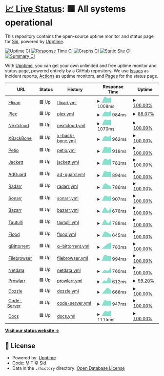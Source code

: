 # [📈 Live Status](https://SDS1337.github.io/upptime): <!--live status--> **🟩 All systems operational**

This repository contains the open-source uptime monitor and status page for [Sid](https://SDS1337.github.io/upptime), powered by [Upptime](https://github.com/upptime/upptime).

[![Uptime CI](https://github.com/SDS1337/upptime/workflows/Uptime%20CI/badge.svg)](https://github.com/SDS1337/upptime/actions?query=workflow%3A%22Uptime+CI%22)
[![Response Time CI](https://github.com/SDS1337/upptime/workflows/Response%20Time%20CI/badge.svg)](https://github.com/SDS1337/upptime/actions?query=workflow%3A%22Response+Time+CI%22)
[![Graphs CI](https://github.com/SDS1337/upptime/workflows/Graphs%20CI/badge.svg)](https://github.com/SDS1337/upptime/actions?query=workflow%3A%22Graphs+CI%22)
[![Static Site CI](https://github.com/SDS1337/upptime/workflows/Static%20Site%20CI/badge.svg)](https://github.com/SDS1337/upptime/actions?query=workflow%3A%22Static+Site+CI%22)
[![Summary CI](https://github.com/SDS1337/upptime/workflows/Summary%20CI/badge.svg)](https://github.com/SDS1337/upptime/actions?query=workflow%3A%22Summary+CI%22)

With [Upptime](https://upptime.js.org), you can get your own unlimited and free uptime monitor and status page, powered entirely by a GitHub repository. We use [Issues](https://github.com/SDS1337/upptime/issues) as incident reports, [Actions](https://github.com/SDS1337/upptime/actions) as uptime monitors, and [Pages](https://SDS1337.github.io/upptime) for the status page.

<!--start: status pages-->
<!-- This summary is generated by Upptime (https://github.com/upptime/upptime) -->
<!-- Do not edit this manually, your changes will be overwritten -->
<!-- prettier-ignore -->
| URL | Status | History | Response Time | Uptime |
| --- | ------ | ------- | ------------- | ------ |
| <img alt="" src="https://flixari.xyz/plugins/images/organizr/organizr_logo.png" height="13"> [Flixari](https://flixari.xyz) | 🟩 Up | [flixari.yml](https://github.com/SDS1337/upptime/commits/HEAD/history/flixari.yml) | <details><summary><img alt="Response time graph" src="./graphs/flixari/response-time-week.png" height="20"> 1008ms</summary><br><a href="https://status.flixari.xyz/history/flixari"><img alt="Response time 1008" src="https://img.shields.io/endpoint?url=https%3A%2F%2Fraw.githubusercontent.com%2FSDS1337%2Fupptime%2FHEAD%2Fapi%2Fflixari%2Fresponse-time.json"></a><br><a href="https://status.flixari.xyz/history/flixari"><img alt="24-hour response time 1012" src="https://img.shields.io/endpoint?url=https%3A%2F%2Fraw.githubusercontent.com%2FSDS1337%2Fupptime%2FHEAD%2Fapi%2Fflixari%2Fresponse-time-day.json"></a><br><a href="https://status.flixari.xyz/history/flixari"><img alt="7-day response time 1008" src="https://img.shields.io/endpoint?url=https%3A%2F%2Fraw.githubusercontent.com%2FSDS1337%2Fupptime%2FHEAD%2Fapi%2Fflixari%2Fresponse-time-week.json"></a><br><a href="https://status.flixari.xyz/history/flixari"><img alt="30-day response time 1008" src="https://img.shields.io/endpoint?url=https%3A%2F%2Fraw.githubusercontent.com%2FSDS1337%2Fupptime%2FHEAD%2Fapi%2Fflixari%2Fresponse-time-month.json"></a><br><a href="https://status.flixari.xyz/history/flixari"><img alt="1-year response time 1008" src="https://img.shields.io/endpoint?url=https%3A%2F%2Fraw.githubusercontent.com%2FSDS1337%2Fupptime%2FHEAD%2Fapi%2Fflixari%2Fresponse-time-year.json"></a></details> | <details><summary><a href="https://status.flixari.xyz/history/flixari">100.00%</a></summary><a href="https://status.flixari.xyz/history/flixari"><img alt="All-time uptime 100.00%" src="https://img.shields.io/endpoint?url=https%3A%2F%2Fraw.githubusercontent.com%2FSDS1337%2Fupptime%2FHEAD%2Fapi%2Fflixari%2Fuptime.json"></a><br><a href="https://status.flixari.xyz/history/flixari"><img alt="24-hour uptime 100.00%" src="https://img.shields.io/endpoint?url=https%3A%2F%2Fraw.githubusercontent.com%2FSDS1337%2Fupptime%2FHEAD%2Fapi%2Fflixari%2Fuptime-day.json"></a><br><a href="https://status.flixari.xyz/history/flixari"><img alt="7-day uptime 100.00%" src="https://img.shields.io/endpoint?url=https%3A%2F%2Fraw.githubusercontent.com%2FSDS1337%2Fupptime%2FHEAD%2Fapi%2Fflixari%2Fuptime-week.json"></a><br><a href="https://status.flixari.xyz/history/flixari"><img alt="30-day uptime 100.00%" src="https://img.shields.io/endpoint?url=https%3A%2F%2Fraw.githubusercontent.com%2FSDS1337%2Fupptime%2FHEAD%2Fapi%2Fflixari%2Fuptime-month.json"></a><br><a href="https://status.flixari.xyz/history/flixari"><img alt="1-year uptime 100.00%" src="https://img.shields.io/endpoint?url=https%3A%2F%2Fraw.githubusercontent.com%2FSDS1337%2Fupptime%2FHEAD%2Fapi%2Fflixari%2Fuptime-year.json"></a></details>
| <img alt="" src="https://flixari.xyz/plugins/images/tabs/plex.png" height="13"> [Plex](https://plex.flixari.xyz/web/index.html) | 🟩 Up | [plex.yml](https://github.com/SDS1337/upptime/commits/HEAD/history/plex.yml) | <details><summary><img alt="Response time graph" src="./graphs/plex/response-time-week.png" height="20"> 984ms</summary><br><a href="https://status.flixari.xyz/history/plex"><img alt="Response time 984" src="https://img.shields.io/endpoint?url=https%3A%2F%2Fraw.githubusercontent.com%2FSDS1337%2Fupptime%2FHEAD%2Fapi%2Fplex%2Fresponse-time.json"></a><br><a href="https://status.flixari.xyz/history/plex"><img alt="24-hour response time 1045" src="https://img.shields.io/endpoint?url=https%3A%2F%2Fraw.githubusercontent.com%2FSDS1337%2Fupptime%2FHEAD%2Fapi%2Fplex%2Fresponse-time-day.json"></a><br><a href="https://status.flixari.xyz/history/plex"><img alt="7-day response time 984" src="https://img.shields.io/endpoint?url=https%3A%2F%2Fraw.githubusercontent.com%2FSDS1337%2Fupptime%2FHEAD%2Fapi%2Fplex%2Fresponse-time-week.json"></a><br><a href="https://status.flixari.xyz/history/plex"><img alt="30-day response time 984" src="https://img.shields.io/endpoint?url=https%3A%2F%2Fraw.githubusercontent.com%2FSDS1337%2Fupptime%2FHEAD%2Fapi%2Fplex%2Fresponse-time-month.json"></a><br><a href="https://status.flixari.xyz/history/plex"><img alt="1-year response time 984" src="https://img.shields.io/endpoint?url=https%3A%2F%2Fraw.githubusercontent.com%2FSDS1337%2Fupptime%2FHEAD%2Fapi%2Fplex%2Fresponse-time-year.json"></a></details> | <details><summary><a href="https://status.flixari.xyz/history/plex">88.07%</a></summary><a href="https://status.flixari.xyz/history/plex"><img alt="All-time uptime 88.07%" src="https://img.shields.io/endpoint?url=https%3A%2F%2Fraw.githubusercontent.com%2FSDS1337%2Fupptime%2FHEAD%2Fapi%2Fplex%2Fuptime.json"></a><br><a href="https://status.flixari.xyz/history/plex"><img alt="24-hour uptime 82.93%" src="https://img.shields.io/endpoint?url=https%3A%2F%2Fraw.githubusercontent.com%2FSDS1337%2Fupptime%2FHEAD%2Fapi%2Fplex%2Fuptime-day.json"></a><br><a href="https://status.flixari.xyz/history/plex"><img alt="7-day uptime 88.07%" src="https://img.shields.io/endpoint?url=https%3A%2F%2Fraw.githubusercontent.com%2FSDS1337%2Fupptime%2FHEAD%2Fapi%2Fplex%2Fuptime-week.json"></a><br><a href="https://status.flixari.xyz/history/plex"><img alt="30-day uptime 88.07%" src="https://img.shields.io/endpoint?url=https%3A%2F%2Fraw.githubusercontent.com%2FSDS1337%2Fupptime%2FHEAD%2Fapi%2Fplex%2Fuptime-month.json"></a><br><a href="https://status.flixari.xyz/history/plex"><img alt="1-year uptime 88.07%" src="https://img.shields.io/endpoint?url=https%3A%2F%2Fraw.githubusercontent.com%2FSDS1337%2Fupptime%2FHEAD%2Fapi%2Fplex%2Fuptime-year.json"></a></details>
| <img alt="" src="https://flixari.xyz/plugins/images/tabs/nextcloud.png" height="13"> [Nextcloud](https://nextcloud.flixari.xyz/login) | 🟩 Up | [nextcloud.yml](https://github.com/SDS1337/upptime/commits/HEAD/history/nextcloud.yml) | <details><summary><img alt="Response time graph" src="./graphs/nextcloud/response-time-week.png" height="20"> 1070ms</summary><br><a href="https://status.flixari.xyz/history/nextcloud"><img alt="Response time 1070" src="https://img.shields.io/endpoint?url=https%3A%2F%2Fraw.githubusercontent.com%2FSDS1337%2Fupptime%2FHEAD%2Fapi%2Fnextcloud%2Fresponse-time.json"></a><br><a href="https://status.flixari.xyz/history/nextcloud"><img alt="24-hour response time 1091" src="https://img.shields.io/endpoint?url=https%3A%2F%2Fraw.githubusercontent.com%2FSDS1337%2Fupptime%2FHEAD%2Fapi%2Fnextcloud%2Fresponse-time-day.json"></a><br><a href="https://status.flixari.xyz/history/nextcloud"><img alt="7-day response time 1070" src="https://img.shields.io/endpoint?url=https%3A%2F%2Fraw.githubusercontent.com%2FSDS1337%2Fupptime%2FHEAD%2Fapi%2Fnextcloud%2Fresponse-time-week.json"></a><br><a href="https://status.flixari.xyz/history/nextcloud"><img alt="30-day response time 1070" src="https://img.shields.io/endpoint?url=https%3A%2F%2Fraw.githubusercontent.com%2FSDS1337%2Fupptime%2FHEAD%2Fapi%2Fnextcloud%2Fresponse-time-month.json"></a><br><a href="https://status.flixari.xyz/history/nextcloud"><img alt="1-year response time 1070" src="https://img.shields.io/endpoint?url=https%3A%2F%2Fraw.githubusercontent.com%2FSDS1337%2Fupptime%2FHEAD%2Fapi%2Fnextcloud%2Fresponse-time-year.json"></a></details> | <details><summary><a href="https://status.flixari.xyz/history/nextcloud">100.00%</a></summary><a href="https://status.flixari.xyz/history/nextcloud"><img alt="All-time uptime 100.00%" src="https://img.shields.io/endpoint?url=https%3A%2F%2Fraw.githubusercontent.com%2FSDS1337%2Fupptime%2FHEAD%2Fapi%2Fnextcloud%2Fuptime.json"></a><br><a href="https://status.flixari.xyz/history/nextcloud"><img alt="24-hour uptime 100.00%" src="https://img.shields.io/endpoint?url=https%3A%2F%2Fraw.githubusercontent.com%2FSDS1337%2Fupptime%2FHEAD%2Fapi%2Fnextcloud%2Fuptime-day.json"></a><br><a href="https://status.flixari.xyz/history/nextcloud"><img alt="7-day uptime 100.00%" src="https://img.shields.io/endpoint?url=https%3A%2F%2Fraw.githubusercontent.com%2FSDS1337%2Fupptime%2FHEAD%2Fapi%2Fnextcloud%2Fuptime-week.json"></a><br><a href="https://status.flixari.xyz/history/nextcloud"><img alt="30-day uptime 100.00%" src="https://img.shields.io/endpoint?url=https%3A%2F%2Fraw.githubusercontent.com%2FSDS1337%2Fupptime%2FHEAD%2Fapi%2Fnextcloud%2Fuptime-month.json"></a><br><a href="https://status.flixari.xyz/history/nextcloud"><img alt="1-year uptime 100.00%" src="https://img.shields.io/endpoint?url=https%3A%2F%2Fraw.githubusercontent.com%2FSDS1337%2Fupptime%2FHEAD%2Fapi%2Fnextcloud%2Fuptime-year.json"></a></details>
| <img alt="" src="https://flixari.xyz/plugins/images/tabs/xbackbone.png" height="13"> [XBackBone](https://sharex.flixari.xyz/login) | 🟩 Up | [x-back-bone.yml](https://github.com/SDS1337/upptime/commits/HEAD/history/x-back-bone.yml) | <details><summary><img alt="Response time graph" src="./graphs/x-back-bone/response-time-week.png" height="20"> 962ms</summary><br><a href="https://status.flixari.xyz/history/x-back-bone"><img alt="Response time 962" src="https://img.shields.io/endpoint?url=https%3A%2F%2Fraw.githubusercontent.com%2FSDS1337%2Fupptime%2FHEAD%2Fapi%2Fx-back-bone%2Fresponse-time.json"></a><br><a href="https://status.flixari.xyz/history/x-back-bone"><img alt="24-hour response time 1102" src="https://img.shields.io/endpoint?url=https%3A%2F%2Fraw.githubusercontent.com%2FSDS1337%2Fupptime%2FHEAD%2Fapi%2Fx-back-bone%2Fresponse-time-day.json"></a><br><a href="https://status.flixari.xyz/history/x-back-bone"><img alt="7-day response time 962" src="https://img.shields.io/endpoint?url=https%3A%2F%2Fraw.githubusercontent.com%2FSDS1337%2Fupptime%2FHEAD%2Fapi%2Fx-back-bone%2Fresponse-time-week.json"></a><br><a href="https://status.flixari.xyz/history/x-back-bone"><img alt="30-day response time 962" src="https://img.shields.io/endpoint?url=https%3A%2F%2Fraw.githubusercontent.com%2FSDS1337%2Fupptime%2FHEAD%2Fapi%2Fx-back-bone%2Fresponse-time-month.json"></a><br><a href="https://status.flixari.xyz/history/x-back-bone"><img alt="1-year response time 962" src="https://img.shields.io/endpoint?url=https%3A%2F%2Fraw.githubusercontent.com%2FSDS1337%2Fupptime%2FHEAD%2Fapi%2Fx-back-bone%2Fresponse-time-year.json"></a></details> | <details><summary><a href="https://status.flixari.xyz/history/x-back-bone">100.00%</a></summary><a href="https://status.flixari.xyz/history/x-back-bone"><img alt="All-time uptime 100.00%" src="https://img.shields.io/endpoint?url=https%3A%2F%2Fraw.githubusercontent.com%2FSDS1337%2Fupptime%2FHEAD%2Fapi%2Fx-back-bone%2Fuptime.json"></a><br><a href="https://status.flixari.xyz/history/x-back-bone"><img alt="24-hour uptime 100.00%" src="https://img.shields.io/endpoint?url=https%3A%2F%2Fraw.githubusercontent.com%2FSDS1337%2Fupptime%2FHEAD%2Fapi%2Fx-back-bone%2Fuptime-day.json"></a><br><a href="https://status.flixari.xyz/history/x-back-bone"><img alt="7-day uptime 100.00%" src="https://img.shields.io/endpoint?url=https%3A%2F%2Fraw.githubusercontent.com%2FSDS1337%2Fupptime%2FHEAD%2Fapi%2Fx-back-bone%2Fuptime-week.json"></a><br><a href="https://status.flixari.xyz/history/x-back-bone"><img alt="30-day uptime 100.00%" src="https://img.shields.io/endpoint?url=https%3A%2F%2Fraw.githubusercontent.com%2FSDS1337%2Fupptime%2FHEAD%2Fapi%2Fx-back-bone%2Fuptime-month.json"></a><br><a href="https://status.flixari.xyz/history/x-back-bone"><img alt="1-year uptime 100.00%" src="https://img.shields.io/endpoint?url=https%3A%2F%2Fraw.githubusercontent.com%2FSDS1337%2Fupptime%2FHEAD%2Fapi%2Fx-back-bone%2Fuptime-year.json"></a></details>
| <img alt="" src="https://flixari.xyz/plugins/images/tabs/petio.png" height="13"> [Petio](https://flixari.xyz/petio/) | 🟩 Up | [petio.yml](https://github.com/SDS1337/upptime/commits/HEAD/history/petio.yml) | <details><summary><img alt="Response time graph" src="./graphs/petio/response-time-week.png" height="20"> 918ms</summary><br><a href="https://status.flixari.xyz/history/petio"><img alt="Response time 918" src="https://img.shields.io/endpoint?url=https%3A%2F%2Fraw.githubusercontent.com%2FSDS1337%2Fupptime%2FHEAD%2Fapi%2Fpetio%2Fresponse-time.json"></a><br><a href="https://status.flixari.xyz/history/petio"><img alt="24-hour response time 904" src="https://img.shields.io/endpoint?url=https%3A%2F%2Fraw.githubusercontent.com%2FSDS1337%2Fupptime%2FHEAD%2Fapi%2Fpetio%2Fresponse-time-day.json"></a><br><a href="https://status.flixari.xyz/history/petio"><img alt="7-day response time 918" src="https://img.shields.io/endpoint?url=https%3A%2F%2Fraw.githubusercontent.com%2FSDS1337%2Fupptime%2FHEAD%2Fapi%2Fpetio%2Fresponse-time-week.json"></a><br><a href="https://status.flixari.xyz/history/petio"><img alt="30-day response time 918" src="https://img.shields.io/endpoint?url=https%3A%2F%2Fraw.githubusercontent.com%2FSDS1337%2Fupptime%2FHEAD%2Fapi%2Fpetio%2Fresponse-time-month.json"></a><br><a href="https://status.flixari.xyz/history/petio"><img alt="1-year response time 918" src="https://img.shields.io/endpoint?url=https%3A%2F%2Fraw.githubusercontent.com%2FSDS1337%2Fupptime%2FHEAD%2Fapi%2Fpetio%2Fresponse-time-year.json"></a></details> | <details><summary><a href="https://status.flixari.xyz/history/petio">100.00%</a></summary><a href="https://status.flixari.xyz/history/petio"><img alt="All-time uptime 100.00%" src="https://img.shields.io/endpoint?url=https%3A%2F%2Fraw.githubusercontent.com%2FSDS1337%2Fupptime%2FHEAD%2Fapi%2Fpetio%2Fuptime.json"></a><br><a href="https://status.flixari.xyz/history/petio"><img alt="24-hour uptime 100.00%" src="https://img.shields.io/endpoint?url=https%3A%2F%2Fraw.githubusercontent.com%2FSDS1337%2Fupptime%2FHEAD%2Fapi%2Fpetio%2Fuptime-day.json"></a><br><a href="https://status.flixari.xyz/history/petio"><img alt="7-day uptime 100.00%" src="https://img.shields.io/endpoint?url=https%3A%2F%2Fraw.githubusercontent.com%2FSDS1337%2Fupptime%2FHEAD%2Fapi%2Fpetio%2Fuptime-week.json"></a><br><a href="https://status.flixari.xyz/history/petio"><img alt="30-day uptime 100.00%" src="https://img.shields.io/endpoint?url=https%3A%2F%2Fraw.githubusercontent.com%2FSDS1337%2Fupptime%2FHEAD%2Fapi%2Fpetio%2Fuptime-month.json"></a><br><a href="https://status.flixari.xyz/history/petio"><img alt="1-year uptime 100.00%" src="https://img.shields.io/endpoint?url=https%3A%2F%2Fraw.githubusercontent.com%2FSDS1337%2Fupptime%2FHEAD%2Fapi%2Fpetio%2Fuptime-year.json"></a></details>
| <img alt="" src="https://flixari.xyz/plugins/images/tabs/jackett.png" height="13"> [Jackett](https://flixari.xyz/jackett/UI/Login/) | 🟩 Up | [jackett.yml](https://github.com/SDS1337/upptime/commits/HEAD/history/jackett.yml) | <details><summary><img alt="Response time graph" src="./graphs/jackett/response-time-week.png" height="20"> 781ms</summary><br><a href="https://status.flixari.xyz/history/jackett"><img alt="Response time 781" src="https://img.shields.io/endpoint?url=https%3A%2F%2Fraw.githubusercontent.com%2FSDS1337%2Fupptime%2FHEAD%2Fapi%2Fjackett%2Fresponse-time.json"></a><br><a href="https://status.flixari.xyz/history/jackett"><img alt="24-hour response time 408" src="https://img.shields.io/endpoint?url=https%3A%2F%2Fraw.githubusercontent.com%2FSDS1337%2Fupptime%2FHEAD%2Fapi%2Fjackett%2Fresponse-time-day.json"></a><br><a href="https://status.flixari.xyz/history/jackett"><img alt="7-day response time 781" src="https://img.shields.io/endpoint?url=https%3A%2F%2Fraw.githubusercontent.com%2FSDS1337%2Fupptime%2FHEAD%2Fapi%2Fjackett%2Fresponse-time-week.json"></a><br><a href="https://status.flixari.xyz/history/jackett"><img alt="30-day response time 781" src="https://img.shields.io/endpoint?url=https%3A%2F%2Fraw.githubusercontent.com%2FSDS1337%2Fupptime%2FHEAD%2Fapi%2Fjackett%2Fresponse-time-month.json"></a><br><a href="https://status.flixari.xyz/history/jackett"><img alt="1-year response time 781" src="https://img.shields.io/endpoint?url=https%3A%2F%2Fraw.githubusercontent.com%2FSDS1337%2Fupptime%2FHEAD%2Fapi%2Fjackett%2Fresponse-time-year.json"></a></details> | <details><summary><a href="https://status.flixari.xyz/history/jackett">100.00%</a></summary><a href="https://status.flixari.xyz/history/jackett"><img alt="All-time uptime 100.00%" src="https://img.shields.io/endpoint?url=https%3A%2F%2Fraw.githubusercontent.com%2FSDS1337%2Fupptime%2FHEAD%2Fapi%2Fjackett%2Fuptime.json"></a><br><a href="https://status.flixari.xyz/history/jackett"><img alt="24-hour uptime 100.00%" src="https://img.shields.io/endpoint?url=https%3A%2F%2Fraw.githubusercontent.com%2FSDS1337%2Fupptime%2FHEAD%2Fapi%2Fjackett%2Fuptime-day.json"></a><br><a href="https://status.flixari.xyz/history/jackett"><img alt="7-day uptime 100.00%" src="https://img.shields.io/endpoint?url=https%3A%2F%2Fraw.githubusercontent.com%2FSDS1337%2Fupptime%2FHEAD%2Fapi%2Fjackett%2Fuptime-week.json"></a><br><a href="https://status.flixari.xyz/history/jackett"><img alt="30-day uptime 100.00%" src="https://img.shields.io/endpoint?url=https%3A%2F%2Fraw.githubusercontent.com%2FSDS1337%2Fupptime%2FHEAD%2Fapi%2Fjackett%2Fuptime-month.json"></a><br><a href="https://status.flixari.xyz/history/jackett"><img alt="1-year uptime 100.00%" src="https://img.shields.io/endpoint?url=https%3A%2F%2Fraw.githubusercontent.com%2FSDS1337%2Fupptime%2FHEAD%2Fapi%2Fjackett%2Fuptime-year.json"></a></details>
| <img alt="" src="https://flixari.xyz/plugins/images/tabs/AdGuardHome.png" height="13"> [AdGuard](https://adguard.flixari.xyz/login.html) | 🟩 Up | [ad-guard.yml](https://github.com/SDS1337/upptime/commits/HEAD/history/ad-guard.yml) | <details><summary><img alt="Response time graph" src="./graphs/ad-guard/response-time-week.png" height="20"> 894ms</summary><br><a href="https://status.flixari.xyz/history/ad-guard"><img alt="Response time 894" src="https://img.shields.io/endpoint?url=https%3A%2F%2Fraw.githubusercontent.com%2FSDS1337%2Fupptime%2FHEAD%2Fapi%2Fad-guard%2Fresponse-time.json"></a><br><a href="https://status.flixari.xyz/history/ad-guard"><img alt="24-hour response time 904" src="https://img.shields.io/endpoint?url=https%3A%2F%2Fraw.githubusercontent.com%2FSDS1337%2Fupptime%2FHEAD%2Fapi%2Fad-guard%2Fresponse-time-day.json"></a><br><a href="https://status.flixari.xyz/history/ad-guard"><img alt="7-day response time 894" src="https://img.shields.io/endpoint?url=https%3A%2F%2Fraw.githubusercontent.com%2FSDS1337%2Fupptime%2FHEAD%2Fapi%2Fad-guard%2Fresponse-time-week.json"></a><br><a href="https://status.flixari.xyz/history/ad-guard"><img alt="30-day response time 894" src="https://img.shields.io/endpoint?url=https%3A%2F%2Fraw.githubusercontent.com%2FSDS1337%2Fupptime%2FHEAD%2Fapi%2Fad-guard%2Fresponse-time-month.json"></a><br><a href="https://status.flixari.xyz/history/ad-guard"><img alt="1-year response time 894" src="https://img.shields.io/endpoint?url=https%3A%2F%2Fraw.githubusercontent.com%2FSDS1337%2Fupptime%2FHEAD%2Fapi%2Fad-guard%2Fresponse-time-year.json"></a></details> | <details><summary><a href="https://status.flixari.xyz/history/ad-guard">100.00%</a></summary><a href="https://status.flixari.xyz/history/ad-guard"><img alt="All-time uptime 100.00%" src="https://img.shields.io/endpoint?url=https%3A%2F%2Fraw.githubusercontent.com%2FSDS1337%2Fupptime%2FHEAD%2Fapi%2Fad-guard%2Fuptime.json"></a><br><a href="https://status.flixari.xyz/history/ad-guard"><img alt="24-hour uptime 100.00%" src="https://img.shields.io/endpoint?url=https%3A%2F%2Fraw.githubusercontent.com%2FSDS1337%2Fupptime%2FHEAD%2Fapi%2Fad-guard%2Fuptime-day.json"></a><br><a href="https://status.flixari.xyz/history/ad-guard"><img alt="7-day uptime 100.00%" src="https://img.shields.io/endpoint?url=https%3A%2F%2Fraw.githubusercontent.com%2FSDS1337%2Fupptime%2FHEAD%2Fapi%2Fad-guard%2Fuptime-week.json"></a><br><a href="https://status.flixari.xyz/history/ad-guard"><img alt="30-day uptime 100.00%" src="https://img.shields.io/endpoint?url=https%3A%2F%2Fraw.githubusercontent.com%2FSDS1337%2Fupptime%2FHEAD%2Fapi%2Fad-guard%2Fuptime-month.json"></a><br><a href="https://status.flixari.xyz/history/ad-guard"><img alt="1-year uptime 100.00%" src="https://img.shields.io/endpoint?url=https%3A%2F%2Fraw.githubusercontent.com%2FSDS1337%2Fupptime%2FHEAD%2Fapi%2Fad-guard%2Fuptime-year.json"></a></details>
| <img alt="" src="https://flixari.xyz/plugins/images/tabs/radarrNew.png" height="13"> [Radarr](https://flixari.xyz/radarr/activity/queue/) | 🟩 Up | [radarr.yml](https://github.com/SDS1337/upptime/commits/HEAD/history/radarr.yml) | <details><summary><img alt="Response time graph" src="./graphs/radarr/response-time-week.png" height="20"> 786ms</summary><br><a href="https://status.flixari.xyz/history/radarr"><img alt="Response time 786" src="https://img.shields.io/endpoint?url=https%3A%2F%2Fraw.githubusercontent.com%2FSDS1337%2Fupptime%2FHEAD%2Fapi%2Fradarr%2Fresponse-time.json"></a><br><a href="https://status.flixari.xyz/history/radarr"><img alt="24-hour response time 905" src="https://img.shields.io/endpoint?url=https%3A%2F%2Fraw.githubusercontent.com%2FSDS1337%2Fupptime%2FHEAD%2Fapi%2Fradarr%2Fresponse-time-day.json"></a><br><a href="https://status.flixari.xyz/history/radarr"><img alt="7-day response time 786" src="https://img.shields.io/endpoint?url=https%3A%2F%2Fraw.githubusercontent.com%2FSDS1337%2Fupptime%2FHEAD%2Fapi%2Fradarr%2Fresponse-time-week.json"></a><br><a href="https://status.flixari.xyz/history/radarr"><img alt="30-day response time 786" src="https://img.shields.io/endpoint?url=https%3A%2F%2Fraw.githubusercontent.com%2FSDS1337%2Fupptime%2FHEAD%2Fapi%2Fradarr%2Fresponse-time-month.json"></a><br><a href="https://status.flixari.xyz/history/radarr"><img alt="1-year response time 786" src="https://img.shields.io/endpoint?url=https%3A%2F%2Fraw.githubusercontent.com%2FSDS1337%2Fupptime%2FHEAD%2Fapi%2Fradarr%2Fresponse-time-year.json"></a></details> | <details><summary><a href="https://status.flixari.xyz/history/radarr">100.00%</a></summary><a href="https://status.flixari.xyz/history/radarr"><img alt="All-time uptime 100.00%" src="https://img.shields.io/endpoint?url=https%3A%2F%2Fraw.githubusercontent.com%2FSDS1337%2Fupptime%2FHEAD%2Fapi%2Fradarr%2Fuptime.json"></a><br><a href="https://status.flixari.xyz/history/radarr"><img alt="24-hour uptime 100.00%" src="https://img.shields.io/endpoint?url=https%3A%2F%2Fraw.githubusercontent.com%2FSDS1337%2Fupptime%2FHEAD%2Fapi%2Fradarr%2Fuptime-day.json"></a><br><a href="https://status.flixari.xyz/history/radarr"><img alt="7-day uptime 100.00%" src="https://img.shields.io/endpoint?url=https%3A%2F%2Fraw.githubusercontent.com%2FSDS1337%2Fupptime%2FHEAD%2Fapi%2Fradarr%2Fuptime-week.json"></a><br><a href="https://status.flixari.xyz/history/radarr"><img alt="30-day uptime 100.00%" src="https://img.shields.io/endpoint?url=https%3A%2F%2Fraw.githubusercontent.com%2FSDS1337%2Fupptime%2FHEAD%2Fapi%2Fradarr%2Fuptime-month.json"></a><br><a href="https://status.flixari.xyz/history/radarr"><img alt="1-year uptime 100.00%" src="https://img.shields.io/endpoint?url=https%3A%2F%2Fraw.githubusercontent.com%2FSDS1337%2Fupptime%2FHEAD%2Fapi%2Fradarr%2Fuptime-year.json"></a></details>
| <img alt="" src="https://flixari.xyz/plugins/images/tabs/sonarr.png" height="13"> [Sonarr](https://flixari.xyz/sonarr/activity/queue/) | 🟩 Up | [sonarr.yml](https://github.com/SDS1337/upptime/commits/HEAD/history/sonarr.yml) | <details><summary><img alt="Response time graph" src="./graphs/sonarr/response-time-week.png" height="20"> 907ms</summary><br><a href="https://status.flixari.xyz/history/sonarr"><img alt="Response time 907" src="https://img.shields.io/endpoint?url=https%3A%2F%2Fraw.githubusercontent.com%2FSDS1337%2Fupptime%2FHEAD%2Fapi%2Fsonarr%2Fresponse-time.json"></a><br><a href="https://status.flixari.xyz/history/sonarr"><img alt="24-hour response time 907" src="https://img.shields.io/endpoint?url=https%3A%2F%2Fraw.githubusercontent.com%2FSDS1337%2Fupptime%2FHEAD%2Fapi%2Fsonarr%2Fresponse-time-day.json"></a><br><a href="https://status.flixari.xyz/history/sonarr"><img alt="7-day response time 907" src="https://img.shields.io/endpoint?url=https%3A%2F%2Fraw.githubusercontent.com%2FSDS1337%2Fupptime%2FHEAD%2Fapi%2Fsonarr%2Fresponse-time-week.json"></a><br><a href="https://status.flixari.xyz/history/sonarr"><img alt="30-day response time 907" src="https://img.shields.io/endpoint?url=https%3A%2F%2Fraw.githubusercontent.com%2FSDS1337%2Fupptime%2FHEAD%2Fapi%2Fsonarr%2Fresponse-time-month.json"></a><br><a href="https://status.flixari.xyz/history/sonarr"><img alt="1-year response time 907" src="https://img.shields.io/endpoint?url=https%3A%2F%2Fraw.githubusercontent.com%2FSDS1337%2Fupptime%2FHEAD%2Fapi%2Fsonarr%2Fresponse-time-year.json"></a></details> | <details><summary><a href="https://status.flixari.xyz/history/sonarr">100.00%</a></summary><a href="https://status.flixari.xyz/history/sonarr"><img alt="All-time uptime 100.00%" src="https://img.shields.io/endpoint?url=https%3A%2F%2Fraw.githubusercontent.com%2FSDS1337%2Fupptime%2FHEAD%2Fapi%2Fsonarr%2Fuptime.json"></a><br><a href="https://status.flixari.xyz/history/sonarr"><img alt="24-hour uptime 100.00%" src="https://img.shields.io/endpoint?url=https%3A%2F%2Fraw.githubusercontent.com%2FSDS1337%2Fupptime%2FHEAD%2Fapi%2Fsonarr%2Fuptime-day.json"></a><br><a href="https://status.flixari.xyz/history/sonarr"><img alt="7-day uptime 100.00%" src="https://img.shields.io/endpoint?url=https%3A%2F%2Fraw.githubusercontent.com%2FSDS1337%2Fupptime%2FHEAD%2Fapi%2Fsonarr%2Fuptime-week.json"></a><br><a href="https://status.flixari.xyz/history/sonarr"><img alt="30-day uptime 100.00%" src="https://img.shields.io/endpoint?url=https%3A%2F%2Fraw.githubusercontent.com%2FSDS1337%2Fupptime%2FHEAD%2Fapi%2Fsonarr%2Fuptime-month.json"></a><br><a href="https://status.flixari.xyz/history/sonarr"><img alt="1-year uptime 100.00%" src="https://img.shields.io/endpoint?url=https%3A%2F%2Fraw.githubusercontent.com%2FSDS1337%2Fupptime%2FHEAD%2Fapi%2Fsonarr%2Fuptime-year.json"></a></details>
| <img alt="" src="https://flixari.xyz/plugins/images/tabs/bazarr.png" height="13"> [Bazarr](https://flixari.xyz/bazarr/system/status) | 🟩 Up | [bazarr.yml](https://github.com/SDS1337/upptime/commits/HEAD/history/bazarr.yml) | <details><summary><img alt="Response time graph" src="./graphs/bazarr/response-time-week.png" height="20"> 676ms</summary><br><a href="https://status.flixari.xyz/history/bazarr"><img alt="Response time 676" src="https://img.shields.io/endpoint?url=https%3A%2F%2Fraw.githubusercontent.com%2FSDS1337%2Fupptime%2FHEAD%2Fapi%2Fbazarr%2Fresponse-time.json"></a><br><a href="https://status.flixari.xyz/history/bazarr"><img alt="24-hour response time 398" src="https://img.shields.io/endpoint?url=https%3A%2F%2Fraw.githubusercontent.com%2FSDS1337%2Fupptime%2FHEAD%2Fapi%2Fbazarr%2Fresponse-time-day.json"></a><br><a href="https://status.flixari.xyz/history/bazarr"><img alt="7-day response time 676" src="https://img.shields.io/endpoint?url=https%3A%2F%2Fraw.githubusercontent.com%2FSDS1337%2Fupptime%2FHEAD%2Fapi%2Fbazarr%2Fresponse-time-week.json"></a><br><a href="https://status.flixari.xyz/history/bazarr"><img alt="30-day response time 676" src="https://img.shields.io/endpoint?url=https%3A%2F%2Fraw.githubusercontent.com%2FSDS1337%2Fupptime%2FHEAD%2Fapi%2Fbazarr%2Fresponse-time-month.json"></a><br><a href="https://status.flixari.xyz/history/bazarr"><img alt="1-year response time 676" src="https://img.shields.io/endpoint?url=https%3A%2F%2Fraw.githubusercontent.com%2FSDS1337%2Fupptime%2FHEAD%2Fapi%2Fbazarr%2Fresponse-time-year.json"></a></details> | <details><summary><a href="https://status.flixari.xyz/history/bazarr">100.00%</a></summary><a href="https://status.flixari.xyz/history/bazarr"><img alt="All-time uptime 100.00%" src="https://img.shields.io/endpoint?url=https%3A%2F%2Fraw.githubusercontent.com%2FSDS1337%2Fupptime%2FHEAD%2Fapi%2Fbazarr%2Fuptime.json"></a><br><a href="https://status.flixari.xyz/history/bazarr"><img alt="24-hour uptime 100.00%" src="https://img.shields.io/endpoint?url=https%3A%2F%2Fraw.githubusercontent.com%2FSDS1337%2Fupptime%2FHEAD%2Fapi%2Fbazarr%2Fuptime-day.json"></a><br><a href="https://status.flixari.xyz/history/bazarr"><img alt="7-day uptime 100.00%" src="https://img.shields.io/endpoint?url=https%3A%2F%2Fraw.githubusercontent.com%2FSDS1337%2Fupptime%2FHEAD%2Fapi%2Fbazarr%2Fuptime-week.json"></a><br><a href="https://status.flixari.xyz/history/bazarr"><img alt="30-day uptime 100.00%" src="https://img.shields.io/endpoint?url=https%3A%2F%2Fraw.githubusercontent.com%2FSDS1337%2Fupptime%2FHEAD%2Fapi%2Fbazarr%2Fuptime-month.json"></a><br><a href="https://status.flixari.xyz/history/bazarr"><img alt="1-year uptime 100.00%" src="https://img.shields.io/endpoint?url=https%3A%2F%2Fraw.githubusercontent.com%2FSDS1337%2Fupptime%2FHEAD%2Fapi%2Fbazarr%2Fuptime-year.json"></a></details>
| <img alt="" src="https://flixari.xyz/plugins/images/tabs/tautulli.png" height="13"> [Tautulli](https://flixari.xyz/tautulli/status/) | 🟩 Up | [tautulli.yml](https://github.com/SDS1337/upptime/commits/HEAD/history/tautulli.yml) | <details><summary><img alt="Response time graph" src="./graphs/tautulli/response-time-week.png" height="20"> 788ms</summary><br><a href="https://status.flixari.xyz/history/tautulli"><img alt="Response time 788" src="https://img.shields.io/endpoint?url=https%3A%2F%2Fraw.githubusercontent.com%2FSDS1337%2Fupptime%2FHEAD%2Fapi%2Ftautulli%2Fresponse-time.json"></a><br><a href="https://status.flixari.xyz/history/tautulli"><img alt="24-hour response time 899" src="https://img.shields.io/endpoint?url=https%3A%2F%2Fraw.githubusercontent.com%2FSDS1337%2Fupptime%2FHEAD%2Fapi%2Ftautulli%2Fresponse-time-day.json"></a><br><a href="https://status.flixari.xyz/history/tautulli"><img alt="7-day response time 788" src="https://img.shields.io/endpoint?url=https%3A%2F%2Fraw.githubusercontent.com%2FSDS1337%2Fupptime%2FHEAD%2Fapi%2Ftautulli%2Fresponse-time-week.json"></a><br><a href="https://status.flixari.xyz/history/tautulli"><img alt="30-day response time 788" src="https://img.shields.io/endpoint?url=https%3A%2F%2Fraw.githubusercontent.com%2FSDS1337%2Fupptime%2FHEAD%2Fapi%2Ftautulli%2Fresponse-time-month.json"></a><br><a href="https://status.flixari.xyz/history/tautulli"><img alt="1-year response time 788" src="https://img.shields.io/endpoint?url=https%3A%2F%2Fraw.githubusercontent.com%2FSDS1337%2Fupptime%2FHEAD%2Fapi%2Ftautulli%2Fresponse-time-year.json"></a></details> | <details><summary><a href="https://status.flixari.xyz/history/tautulli">100.00%</a></summary><a href="https://status.flixari.xyz/history/tautulli"><img alt="All-time uptime 100.00%" src="https://img.shields.io/endpoint?url=https%3A%2F%2Fraw.githubusercontent.com%2FSDS1337%2Fupptime%2FHEAD%2Fapi%2Ftautulli%2Fuptime.json"></a><br><a href="https://status.flixari.xyz/history/tautulli"><img alt="24-hour uptime 100.00%" src="https://img.shields.io/endpoint?url=https%3A%2F%2Fraw.githubusercontent.com%2FSDS1337%2Fupptime%2FHEAD%2Fapi%2Ftautulli%2Fuptime-day.json"></a><br><a href="https://status.flixari.xyz/history/tautulli"><img alt="7-day uptime 100.00%" src="https://img.shields.io/endpoint?url=https%3A%2F%2Fraw.githubusercontent.com%2FSDS1337%2Fupptime%2FHEAD%2Fapi%2Ftautulli%2Fuptime-week.json"></a><br><a href="https://status.flixari.xyz/history/tautulli"><img alt="30-day uptime 100.00%" src="https://img.shields.io/endpoint?url=https%3A%2F%2Fraw.githubusercontent.com%2FSDS1337%2Fupptime%2FHEAD%2Fapi%2Ftautulli%2Fuptime-month.json"></a><br><a href="https://status.flixari.xyz/history/tautulli"><img alt="1-year uptime 100.00%" src="https://img.shields.io/endpoint?url=https%3A%2F%2Fraw.githubusercontent.com%2FSDS1337%2Fupptime%2FHEAD%2Fapi%2Ftautulli%2Fuptime-year.json"></a></details>
| <img alt="" src="https://flixari.xyz/plugins/images/tabs/flood.png" height="13"> [Flood](https://flixari.xyz/flood/) | 🟩 Up | [flood.yml](https://github.com/SDS1337/upptime/commits/HEAD/history/flood.yml) | <details><summary><img alt="Response time graph" src="./graphs/flood/response-time-week.png" height="20"> 645ms</summary><br><a href="https://status.flixari.xyz/history/flood"><img alt="Response time 645" src="https://img.shields.io/endpoint?url=https%3A%2F%2Fraw.githubusercontent.com%2FSDS1337%2Fupptime%2FHEAD%2Fapi%2Fflood%2Fresponse-time.json"></a><br><a href="https://status.flixari.xyz/history/flood"><img alt="24-hour response time 383" src="https://img.shields.io/endpoint?url=https%3A%2F%2Fraw.githubusercontent.com%2FSDS1337%2Fupptime%2FHEAD%2Fapi%2Fflood%2Fresponse-time-day.json"></a><br><a href="https://status.flixari.xyz/history/flood"><img alt="7-day response time 645" src="https://img.shields.io/endpoint?url=https%3A%2F%2Fraw.githubusercontent.com%2FSDS1337%2Fupptime%2FHEAD%2Fapi%2Fflood%2Fresponse-time-week.json"></a><br><a href="https://status.flixari.xyz/history/flood"><img alt="30-day response time 645" src="https://img.shields.io/endpoint?url=https%3A%2F%2Fraw.githubusercontent.com%2FSDS1337%2Fupptime%2FHEAD%2Fapi%2Fflood%2Fresponse-time-month.json"></a><br><a href="https://status.flixari.xyz/history/flood"><img alt="1-year response time 645" src="https://img.shields.io/endpoint?url=https%3A%2F%2Fraw.githubusercontent.com%2FSDS1337%2Fupptime%2FHEAD%2Fapi%2Fflood%2Fresponse-time-year.json"></a></details> | <details><summary><a href="https://status.flixari.xyz/history/flood">100.00%</a></summary><a href="https://status.flixari.xyz/history/flood"><img alt="All-time uptime 100.00%" src="https://img.shields.io/endpoint?url=https%3A%2F%2Fraw.githubusercontent.com%2FSDS1337%2Fupptime%2FHEAD%2Fapi%2Fflood%2Fuptime.json"></a><br><a href="https://status.flixari.xyz/history/flood"><img alt="24-hour uptime 100.00%" src="https://img.shields.io/endpoint?url=https%3A%2F%2Fraw.githubusercontent.com%2FSDS1337%2Fupptime%2FHEAD%2Fapi%2Fflood%2Fuptime-day.json"></a><br><a href="https://status.flixari.xyz/history/flood"><img alt="7-day uptime 100.00%" src="https://img.shields.io/endpoint?url=https%3A%2F%2Fraw.githubusercontent.com%2FSDS1337%2Fupptime%2FHEAD%2Fapi%2Fflood%2Fuptime-week.json"></a><br><a href="https://status.flixari.xyz/history/flood"><img alt="30-day uptime 100.00%" src="https://img.shields.io/endpoint?url=https%3A%2F%2Fraw.githubusercontent.com%2FSDS1337%2Fupptime%2FHEAD%2Fapi%2Fflood%2Fuptime-month.json"></a><br><a href="https://status.flixari.xyz/history/flood"><img alt="1-year uptime 100.00%" src="https://img.shields.io/endpoint?url=https%3A%2F%2Fraw.githubusercontent.com%2FSDS1337%2Fupptime%2FHEAD%2Fapi%2Fflood%2Fuptime-year.json"></a></details>
| <img alt="" src="https://flixari.xyz/plugins/images/tabs/qBittorrent.png" height="13"> [qBittorrent](https://flixari.xyz/qbittorrent/) | 🟩 Up | [q-bittorrent.yml](https://github.com/SDS1337/upptime/commits/HEAD/history/q-bittorrent.yml) | <details><summary><img alt="Response time graph" src="./graphs/q-bittorrent/response-time-week.png" height="20"> 783ms</summary><br><a href="https://status.flixari.xyz/history/q-bittorrent"><img alt="Response time 783" src="https://img.shields.io/endpoint?url=https%3A%2F%2Fraw.githubusercontent.com%2FSDS1337%2Fupptime%2FHEAD%2Fapi%2Fq-bittorrent%2Fresponse-time.json"></a><br><a href="https://status.flixari.xyz/history/q-bittorrent"><img alt="24-hour response time 904" src="https://img.shields.io/endpoint?url=https%3A%2F%2Fraw.githubusercontent.com%2FSDS1337%2Fupptime%2FHEAD%2Fapi%2Fq-bittorrent%2Fresponse-time-day.json"></a><br><a href="https://status.flixari.xyz/history/q-bittorrent"><img alt="7-day response time 783" src="https://img.shields.io/endpoint?url=https%3A%2F%2Fraw.githubusercontent.com%2FSDS1337%2Fupptime%2FHEAD%2Fapi%2Fq-bittorrent%2Fresponse-time-week.json"></a><br><a href="https://status.flixari.xyz/history/q-bittorrent"><img alt="30-day response time 783" src="https://img.shields.io/endpoint?url=https%3A%2F%2Fraw.githubusercontent.com%2FSDS1337%2Fupptime%2FHEAD%2Fapi%2Fq-bittorrent%2Fresponse-time-month.json"></a><br><a href="https://status.flixari.xyz/history/q-bittorrent"><img alt="1-year response time 783" src="https://img.shields.io/endpoint?url=https%3A%2F%2Fraw.githubusercontent.com%2FSDS1337%2Fupptime%2FHEAD%2Fapi%2Fq-bittorrent%2Fresponse-time-year.json"></a></details> | <details><summary><a href="https://status.flixari.xyz/history/q-bittorrent">100.00%</a></summary><a href="https://status.flixari.xyz/history/q-bittorrent"><img alt="All-time uptime 100.00%" src="https://img.shields.io/endpoint?url=https%3A%2F%2Fraw.githubusercontent.com%2FSDS1337%2Fupptime%2FHEAD%2Fapi%2Fq-bittorrent%2Fuptime.json"></a><br><a href="https://status.flixari.xyz/history/q-bittorrent"><img alt="24-hour uptime 100.00%" src="https://img.shields.io/endpoint?url=https%3A%2F%2Fraw.githubusercontent.com%2FSDS1337%2Fupptime%2FHEAD%2Fapi%2Fq-bittorrent%2Fuptime-day.json"></a><br><a href="https://status.flixari.xyz/history/q-bittorrent"><img alt="7-day uptime 100.00%" src="https://img.shields.io/endpoint?url=https%3A%2F%2Fraw.githubusercontent.com%2FSDS1337%2Fupptime%2FHEAD%2Fapi%2Fq-bittorrent%2Fuptime-week.json"></a><br><a href="https://status.flixari.xyz/history/q-bittorrent"><img alt="30-day uptime 100.00%" src="https://img.shields.io/endpoint?url=https%3A%2F%2Fraw.githubusercontent.com%2FSDS1337%2Fupptime%2FHEAD%2Fapi%2Fq-bittorrent%2Fuptime-month.json"></a><br><a href="https://status.flixari.xyz/history/q-bittorrent"><img alt="1-year uptime 100.00%" src="https://img.shields.io/endpoint?url=https%3A%2F%2Fraw.githubusercontent.com%2FSDS1337%2Fupptime%2FHEAD%2Fapi%2Fq-bittorrent%2Fuptime-year.json"></a></details>
| <img alt="" src="https://flixari.xyz/plugins/images/tabs/filebrowser.png" height="13"> [Filebrowser](https://files.flixari.xyz) | 🟩 Up | [filebrowser.yml](https://github.com/SDS1337/upptime/commits/HEAD/history/filebrowser.yml) | <details><summary><img alt="Response time graph" src="./graphs/filebrowser/response-time-week.png" height="20"> 994ms</summary><br><a href="https://status.flixari.xyz/history/filebrowser"><img alt="Response time 994" src="https://img.shields.io/endpoint?url=https%3A%2F%2Fraw.githubusercontent.com%2FSDS1337%2Fupptime%2FHEAD%2Fapi%2Ffilebrowser%2Fresponse-time.json"></a><br><a href="https://status.flixari.xyz/history/filebrowser"><img alt="24-hour response time 934" src="https://img.shields.io/endpoint?url=https%3A%2F%2Fraw.githubusercontent.com%2FSDS1337%2Fupptime%2FHEAD%2Fapi%2Ffilebrowser%2Fresponse-time-day.json"></a><br><a href="https://status.flixari.xyz/history/filebrowser"><img alt="7-day response time 994" src="https://img.shields.io/endpoint?url=https%3A%2F%2Fraw.githubusercontent.com%2FSDS1337%2Fupptime%2FHEAD%2Fapi%2Ffilebrowser%2Fresponse-time-week.json"></a><br><a href="https://status.flixari.xyz/history/filebrowser"><img alt="30-day response time 994" src="https://img.shields.io/endpoint?url=https%3A%2F%2Fraw.githubusercontent.com%2FSDS1337%2Fupptime%2FHEAD%2Fapi%2Ffilebrowser%2Fresponse-time-month.json"></a><br><a href="https://status.flixari.xyz/history/filebrowser"><img alt="1-year response time 994" src="https://img.shields.io/endpoint?url=https%3A%2F%2Fraw.githubusercontent.com%2FSDS1337%2Fupptime%2FHEAD%2Fapi%2Ffilebrowser%2Fresponse-time-year.json"></a></details> | <details><summary><a href="https://status.flixari.xyz/history/filebrowser">100.00%</a></summary><a href="https://status.flixari.xyz/history/filebrowser"><img alt="All-time uptime 100.00%" src="https://img.shields.io/endpoint?url=https%3A%2F%2Fraw.githubusercontent.com%2FSDS1337%2Fupptime%2FHEAD%2Fapi%2Ffilebrowser%2Fuptime.json"></a><br><a href="https://status.flixari.xyz/history/filebrowser"><img alt="24-hour uptime 100.00%" src="https://img.shields.io/endpoint?url=https%3A%2F%2Fraw.githubusercontent.com%2FSDS1337%2Fupptime%2FHEAD%2Fapi%2Ffilebrowser%2Fuptime-day.json"></a><br><a href="https://status.flixari.xyz/history/filebrowser"><img alt="7-day uptime 100.00%" src="https://img.shields.io/endpoint?url=https%3A%2F%2Fraw.githubusercontent.com%2FSDS1337%2Fupptime%2FHEAD%2Fapi%2Ffilebrowser%2Fuptime-week.json"></a><br><a href="https://status.flixari.xyz/history/filebrowser"><img alt="30-day uptime 100.00%" src="https://img.shields.io/endpoint?url=https%3A%2F%2Fraw.githubusercontent.com%2FSDS1337%2Fupptime%2FHEAD%2Fapi%2Ffilebrowser%2Fuptime-month.json"></a><br><a href="https://status.flixari.xyz/history/filebrowser"><img alt="1-year uptime 100.00%" src="https://img.shields.io/endpoint?url=https%3A%2F%2Fraw.githubusercontent.com%2FSDS1337%2Fupptime%2FHEAD%2Fapi%2Ffilebrowser%2Fuptime-year.json"></a></details>
| <img alt="" src="https://flixari.xyz/plugins/images/tabs/netdata.png" height="13"> [Netdata](https://flixari.xyz/netdata/) | 🟩 Up | [netdata.yml](https://github.com/SDS1337/upptime/commits/HEAD/history/netdata.yml) | <details><summary><img alt="Response time graph" src="./graphs/netdata/response-time-week.png" height="20"> 760ms</summary><br><a href="https://status.flixari.xyz/history/netdata"><img alt="Response time 760" src="https://img.shields.io/endpoint?url=https%3A%2F%2Fraw.githubusercontent.com%2FSDS1337%2Fupptime%2FHEAD%2Fapi%2Fnetdata%2Fresponse-time.json"></a><br><a href="https://status.flixari.xyz/history/netdata"><img alt="24-hour response time 1044" src="https://img.shields.io/endpoint?url=https%3A%2F%2Fraw.githubusercontent.com%2FSDS1337%2Fupptime%2FHEAD%2Fapi%2Fnetdata%2Fresponse-time-day.json"></a><br><a href="https://status.flixari.xyz/history/netdata"><img alt="7-day response time 760" src="https://img.shields.io/endpoint?url=https%3A%2F%2Fraw.githubusercontent.com%2FSDS1337%2Fupptime%2FHEAD%2Fapi%2Fnetdata%2Fresponse-time-week.json"></a><br><a href="https://status.flixari.xyz/history/netdata"><img alt="30-day response time 760" src="https://img.shields.io/endpoint?url=https%3A%2F%2Fraw.githubusercontent.com%2FSDS1337%2Fupptime%2FHEAD%2Fapi%2Fnetdata%2Fresponse-time-month.json"></a><br><a href="https://status.flixari.xyz/history/netdata"><img alt="1-year response time 760" src="https://img.shields.io/endpoint?url=https%3A%2F%2Fraw.githubusercontent.com%2FSDS1337%2Fupptime%2FHEAD%2Fapi%2Fnetdata%2Fresponse-time-year.json"></a></details> | <details><summary><a href="https://status.flixari.xyz/history/netdata">100.00%</a></summary><a href="https://status.flixari.xyz/history/netdata"><img alt="All-time uptime 100.00%" src="https://img.shields.io/endpoint?url=https%3A%2F%2Fraw.githubusercontent.com%2FSDS1337%2Fupptime%2FHEAD%2Fapi%2Fnetdata%2Fuptime.json"></a><br><a href="https://status.flixari.xyz/history/netdata"><img alt="24-hour uptime 100.00%" src="https://img.shields.io/endpoint?url=https%3A%2F%2Fraw.githubusercontent.com%2FSDS1337%2Fupptime%2FHEAD%2Fapi%2Fnetdata%2Fuptime-day.json"></a><br><a href="https://status.flixari.xyz/history/netdata"><img alt="7-day uptime 100.00%" src="https://img.shields.io/endpoint?url=https%3A%2F%2Fraw.githubusercontent.com%2FSDS1337%2Fupptime%2FHEAD%2Fapi%2Fnetdata%2Fuptime-week.json"></a><br><a href="https://status.flixari.xyz/history/netdata"><img alt="30-day uptime 100.00%" src="https://img.shields.io/endpoint?url=https%3A%2F%2Fraw.githubusercontent.com%2FSDS1337%2Fupptime%2FHEAD%2Fapi%2Fnetdata%2Fuptime-month.json"></a><br><a href="https://status.flixari.xyz/history/netdata"><img alt="1-year uptime 100.00%" src="https://img.shields.io/endpoint?url=https%3A%2F%2Fraw.githubusercontent.com%2FSDS1337%2Fupptime%2FHEAD%2Fapi%2Fnetdata%2Fuptime-year.json"></a></details>
| <img alt="" src="https://flixari.xyz/plugins/images/userTabs/prowlarr_128.png" height="13"> [Prowlarr](https://flixari.xyz/prowlarr/) | 🟩 Up | [prowlarr.yml](https://github.com/SDS1337/upptime/commits/HEAD/history/prowlarr.yml) | <details><summary><img alt="Response time graph" src="./graphs/prowlarr/response-time-week.png" height="20"> 612ms</summary><br><a href="https://status.flixari.xyz/history/prowlarr"><img alt="Response time 612" src="https://img.shields.io/endpoint?url=https%3A%2F%2Fraw.githubusercontent.com%2FSDS1337%2Fupptime%2FHEAD%2Fapi%2Fprowlarr%2Fresponse-time.json"></a><br><a href="https://status.flixari.xyz/history/prowlarr"><img alt="24-hour response time 914" src="https://img.shields.io/endpoint?url=https%3A%2F%2Fraw.githubusercontent.com%2FSDS1337%2Fupptime%2FHEAD%2Fapi%2Fprowlarr%2Fresponse-time-day.json"></a><br><a href="https://status.flixari.xyz/history/prowlarr"><img alt="7-day response time 612" src="https://img.shields.io/endpoint?url=https%3A%2F%2Fraw.githubusercontent.com%2FSDS1337%2Fupptime%2FHEAD%2Fapi%2Fprowlarr%2Fresponse-time-week.json"></a><br><a href="https://status.flixari.xyz/history/prowlarr"><img alt="30-day response time 612" src="https://img.shields.io/endpoint?url=https%3A%2F%2Fraw.githubusercontent.com%2FSDS1337%2Fupptime%2FHEAD%2Fapi%2Fprowlarr%2Fresponse-time-month.json"></a><br><a href="https://status.flixari.xyz/history/prowlarr"><img alt="1-year response time 612" src="https://img.shields.io/endpoint?url=https%3A%2F%2Fraw.githubusercontent.com%2FSDS1337%2Fupptime%2FHEAD%2Fapi%2Fprowlarr%2Fresponse-time-year.json"></a></details> | <details><summary><a href="https://status.flixari.xyz/history/prowlarr">99.20%</a></summary><a href="https://status.flixari.xyz/history/prowlarr"><img alt="All-time uptime 99.20%" src="https://img.shields.io/endpoint?url=https%3A%2F%2Fraw.githubusercontent.com%2FSDS1337%2Fupptime%2FHEAD%2Fapi%2Fprowlarr%2Fuptime.json"></a><br><a href="https://status.flixari.xyz/history/prowlarr"><img alt="24-hour uptime 100.00%" src="https://img.shields.io/endpoint?url=https%3A%2F%2Fraw.githubusercontent.com%2FSDS1337%2Fupptime%2FHEAD%2Fapi%2Fprowlarr%2Fuptime-day.json"></a><br><a href="https://status.flixari.xyz/history/prowlarr"><img alt="7-day uptime 99.20%" src="https://img.shields.io/endpoint?url=https%3A%2F%2Fraw.githubusercontent.com%2FSDS1337%2Fupptime%2FHEAD%2Fapi%2Fprowlarr%2Fuptime-week.json"></a><br><a href="https://status.flixari.xyz/history/prowlarr"><img alt="30-day uptime 99.20%" src="https://img.shields.io/endpoint?url=https%3A%2F%2Fraw.githubusercontent.com%2FSDS1337%2Fupptime%2FHEAD%2Fapi%2Fprowlarr%2Fuptime-month.json"></a><br><a href="https://status.flixari.xyz/history/prowlarr"><img alt="1-year uptime 99.20%" src="https://img.shields.io/endpoint?url=https%3A%2F%2Fraw.githubusercontent.com%2FSDS1337%2Fupptime%2FHEAD%2Fapi%2Fprowlarr%2Fuptime-year.json"></a></details>
| <img alt="" src="https://flixari.xyz/plugins/images/tabs/dozzle.png" height="13"> [Dozzle](https://flixari.xyz/dozzle/) | 🟩 Up | [dozzle.yml](https://github.com/SDS1337/upptime/commits/HEAD/history/dozzle.yml) | <details><summary><img alt="Response time graph" src="./graphs/dozzle/response-time-week.png" height="20"> 666ms</summary><br><a href="https://status.flixari.xyz/history/dozzle"><img alt="Response time 666" src="https://img.shields.io/endpoint?url=https%3A%2F%2Fraw.githubusercontent.com%2FSDS1337%2Fupptime%2FHEAD%2Fapi%2Fdozzle%2Fresponse-time.json"></a><br><a href="https://status.flixari.xyz/history/dozzle"><img alt="24-hour response time 902" src="https://img.shields.io/endpoint?url=https%3A%2F%2Fraw.githubusercontent.com%2FSDS1337%2Fupptime%2FHEAD%2Fapi%2Fdozzle%2Fresponse-time-day.json"></a><br><a href="https://status.flixari.xyz/history/dozzle"><img alt="7-day response time 666" src="https://img.shields.io/endpoint?url=https%3A%2F%2Fraw.githubusercontent.com%2FSDS1337%2Fupptime%2FHEAD%2Fapi%2Fdozzle%2Fresponse-time-week.json"></a><br><a href="https://status.flixari.xyz/history/dozzle"><img alt="30-day response time 666" src="https://img.shields.io/endpoint?url=https%3A%2F%2Fraw.githubusercontent.com%2FSDS1337%2Fupptime%2FHEAD%2Fapi%2Fdozzle%2Fresponse-time-month.json"></a><br><a href="https://status.flixari.xyz/history/dozzle"><img alt="1-year response time 666" src="https://img.shields.io/endpoint?url=https%3A%2F%2Fraw.githubusercontent.com%2FSDS1337%2Fupptime%2FHEAD%2Fapi%2Fdozzle%2Fresponse-time-year.json"></a></details> | <details><summary><a href="https://status.flixari.xyz/history/dozzle">100.00%</a></summary><a href="https://status.flixari.xyz/history/dozzle"><img alt="All-time uptime 100.00%" src="https://img.shields.io/endpoint?url=https%3A%2F%2Fraw.githubusercontent.com%2FSDS1337%2Fupptime%2FHEAD%2Fapi%2Fdozzle%2Fuptime.json"></a><br><a href="https://status.flixari.xyz/history/dozzle"><img alt="24-hour uptime 100.00%" src="https://img.shields.io/endpoint?url=https%3A%2F%2Fraw.githubusercontent.com%2FSDS1337%2Fupptime%2FHEAD%2Fapi%2Fdozzle%2Fuptime-day.json"></a><br><a href="https://status.flixari.xyz/history/dozzle"><img alt="7-day uptime 100.00%" src="https://img.shields.io/endpoint?url=https%3A%2F%2Fraw.githubusercontent.com%2FSDS1337%2Fupptime%2FHEAD%2Fapi%2Fdozzle%2Fuptime-week.json"></a><br><a href="https://status.flixari.xyz/history/dozzle"><img alt="30-day uptime 100.00%" src="https://img.shields.io/endpoint?url=https%3A%2F%2Fraw.githubusercontent.com%2FSDS1337%2Fupptime%2FHEAD%2Fapi%2Fdozzle%2Fuptime-month.json"></a><br><a href="https://status.flixari.xyz/history/dozzle"><img alt="1-year uptime 100.00%" src="https://img.shields.io/endpoint?url=https%3A%2F%2Fraw.githubusercontent.com%2FSDS1337%2Fupptime%2FHEAD%2Fapi%2Fdozzle%2Fuptime-year.json"></a></details>
| <img alt="" src="https://flixari.xyz/plugins/images/userTabs/vs_og--violet%20(2).png" height="13"> [Code-Server](https://code-server.flixari.xyz/login) | 🟩 Up | [code-server.yml](https://github.com/SDS1337/upptime/commits/HEAD/history/code-server.yml) | <details><summary><img alt="Response time graph" src="./graphs/code-server/response-time-week.png" height="20"> 947ms</summary><br><a href="https://status.flixari.xyz/history/code-server"><img alt="Response time 947" src="https://img.shields.io/endpoint?url=https%3A%2F%2Fraw.githubusercontent.com%2FSDS1337%2Fupptime%2FHEAD%2Fapi%2Fcode-server%2Fresponse-time.json"></a><br><a href="https://status.flixari.xyz/history/code-server"><img alt="24-hour response time 952" src="https://img.shields.io/endpoint?url=https%3A%2F%2Fraw.githubusercontent.com%2FSDS1337%2Fupptime%2FHEAD%2Fapi%2Fcode-server%2Fresponse-time-day.json"></a><br><a href="https://status.flixari.xyz/history/code-server"><img alt="7-day response time 947" src="https://img.shields.io/endpoint?url=https%3A%2F%2Fraw.githubusercontent.com%2FSDS1337%2Fupptime%2FHEAD%2Fapi%2Fcode-server%2Fresponse-time-week.json"></a><br><a href="https://status.flixari.xyz/history/code-server"><img alt="30-day response time 947" src="https://img.shields.io/endpoint?url=https%3A%2F%2Fraw.githubusercontent.com%2FSDS1337%2Fupptime%2FHEAD%2Fapi%2Fcode-server%2Fresponse-time-month.json"></a><br><a href="https://status.flixari.xyz/history/code-server"><img alt="1-year response time 947" src="https://img.shields.io/endpoint?url=https%3A%2F%2Fraw.githubusercontent.com%2FSDS1337%2Fupptime%2FHEAD%2Fapi%2Fcode-server%2Fresponse-time-year.json"></a></details> | <details><summary><a href="https://status.flixari.xyz/history/code-server">100.00%</a></summary><a href="https://status.flixari.xyz/history/code-server"><img alt="All-time uptime 100.00%" src="https://img.shields.io/endpoint?url=https%3A%2F%2Fraw.githubusercontent.com%2FSDS1337%2Fupptime%2FHEAD%2Fapi%2Fcode-server%2Fuptime.json"></a><br><a href="https://status.flixari.xyz/history/code-server"><img alt="24-hour uptime 100.00%" src="https://img.shields.io/endpoint?url=https%3A%2F%2Fraw.githubusercontent.com%2FSDS1337%2Fupptime%2FHEAD%2Fapi%2Fcode-server%2Fuptime-day.json"></a><br><a href="https://status.flixari.xyz/history/code-server"><img alt="7-day uptime 100.00%" src="https://img.shields.io/endpoint?url=https%3A%2F%2Fraw.githubusercontent.com%2FSDS1337%2Fupptime%2FHEAD%2Fapi%2Fcode-server%2Fuptime-week.json"></a><br><a href="https://status.flixari.xyz/history/code-server"><img alt="30-day uptime 100.00%" src="https://img.shields.io/endpoint?url=https%3A%2F%2Fraw.githubusercontent.com%2FSDS1337%2Fupptime%2FHEAD%2Fapi%2Fcode-server%2Fuptime-month.json"></a><br><a href="https://status.flixari.xyz/history/code-server"><img alt="1-year uptime 100.00%" src="https://img.shields.io/endpoint?url=https%3A%2F%2Fraw.githubusercontent.com%2FSDS1337%2Fupptime%2FHEAD%2Fapi%2Fcode-server%2Fuptime-year.json"></a></details>
| <img alt="" src="https://icons.iconarchive.com/icons/papirus-team/papirus-apps/512/wordpress-icon.png" height="13"> [Docs](https://docs.flixari.xyz/) | 🟩 Up | [docs.yml](https://github.com/SDS1337/upptime/commits/HEAD/history/docs.yml) | <details><summary><img alt="Response time graph" src="./graphs/docs/response-time-week.png" height="20"> 1115ms</summary><br><a href="https://status.flixari.xyz/history/docs"><img alt="Response time 1115" src="https://img.shields.io/endpoint?url=https%3A%2F%2Fraw.githubusercontent.com%2FSDS1337%2Fupptime%2FHEAD%2Fapi%2Fdocs%2Fresponse-time.json"></a><br><a href="https://status.flixari.xyz/history/docs"><img alt="24-hour response time 1162" src="https://img.shields.io/endpoint?url=https%3A%2F%2Fraw.githubusercontent.com%2FSDS1337%2Fupptime%2FHEAD%2Fapi%2Fdocs%2Fresponse-time-day.json"></a><br><a href="https://status.flixari.xyz/history/docs"><img alt="7-day response time 1115" src="https://img.shields.io/endpoint?url=https%3A%2F%2Fraw.githubusercontent.com%2FSDS1337%2Fupptime%2FHEAD%2Fapi%2Fdocs%2Fresponse-time-week.json"></a><br><a href="https://status.flixari.xyz/history/docs"><img alt="30-day response time 1115" src="https://img.shields.io/endpoint?url=https%3A%2F%2Fraw.githubusercontent.com%2FSDS1337%2Fupptime%2FHEAD%2Fapi%2Fdocs%2Fresponse-time-month.json"></a><br><a href="https://status.flixari.xyz/history/docs"><img alt="1-year response time 1115" src="https://img.shields.io/endpoint?url=https%3A%2F%2Fraw.githubusercontent.com%2FSDS1337%2Fupptime%2FHEAD%2Fapi%2Fdocs%2Fresponse-time-year.json"></a></details> | <details><summary><a href="https://status.flixari.xyz/history/docs">100.00%</a></summary><a href="https://status.flixari.xyz/history/docs"><img alt="All-time uptime 100.00%" src="https://img.shields.io/endpoint?url=https%3A%2F%2Fraw.githubusercontent.com%2FSDS1337%2Fupptime%2FHEAD%2Fapi%2Fdocs%2Fuptime.json"></a><br><a href="https://status.flixari.xyz/history/docs"><img alt="24-hour uptime 100.00%" src="https://img.shields.io/endpoint?url=https%3A%2F%2Fraw.githubusercontent.com%2FSDS1337%2Fupptime%2FHEAD%2Fapi%2Fdocs%2Fuptime-day.json"></a><br><a href="https://status.flixari.xyz/history/docs"><img alt="7-day uptime 100.00%" src="https://img.shields.io/endpoint?url=https%3A%2F%2Fraw.githubusercontent.com%2FSDS1337%2Fupptime%2FHEAD%2Fapi%2Fdocs%2Fuptime-week.json"></a><br><a href="https://status.flixari.xyz/history/docs"><img alt="30-day uptime 100.00%" src="https://img.shields.io/endpoint?url=https%3A%2F%2Fraw.githubusercontent.com%2FSDS1337%2Fupptime%2FHEAD%2Fapi%2Fdocs%2Fuptime-month.json"></a><br><a href="https://status.flixari.xyz/history/docs"><img alt="1-year uptime 100.00%" src="https://img.shields.io/endpoint?url=https%3A%2F%2Fraw.githubusercontent.com%2FSDS1337%2Fupptime%2FHEAD%2Fapi%2Fdocs%2Fuptime-year.json"></a></details>

<!--end: status pages-->

[**Visit our status website →**](https://SDS1337.github.io/upptime)

## 📄 License

- Powered by: [Upptime](https://github.com/upptime/upptime)
- Code: [MIT](./LICENSE) © [Sid](https://SDS1337.github.io/upptime)
- Data in the `./history` directory: [Open Database License](https://opendatacommons.org/licenses/odbl/1-0/)
